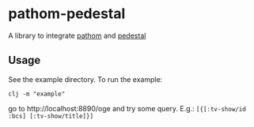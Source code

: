 # pathom-pedestal

A library to integrate [pathom](https://github.com/wilkerlucio/pathom) and
[pedestal](http://pedestal.io/)

## Usage

See the example directory. To run the example:

```
clj -m "example"
```

go to http://localhost:8890/oge and try some query.
E.g.: `[{[:tv-show/id :bcs] [:tv-show/title]}]`
